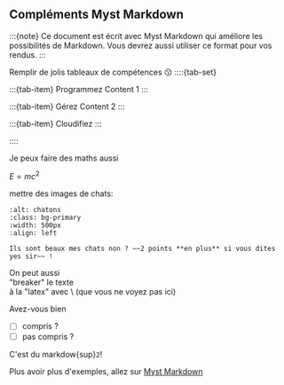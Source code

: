 ## Compléments Myst Markdown

:::{note}
Ce document est écrit avec Myst Markdown qui améliore les possibilités de Markdown. Vous devrez aussi utiliser ce format pour vos rendus.
:::

Remplir de jolis tableaux de compétences :kissing:
::::{tab-set}

:::{tab-item} Programmez
Content 1
:::

:::{tab-item} Gérez
Content 2
:::

:::{tab-item} Cloudifiez
:::

::::


Je peux faire des maths aussi

$E=mc^2$
 
mettre des images de chats:

```{figure}images/chats.jpg
:alt: chatons
:class: bg-primary
:width: 500px
:align: left

Ils sont beaux mes chats non ? ~~2 points **en plus** si vous dites yes sir~~ !
```

On peut aussi \
"breaker" le texte \
à la "latex" 
avec \ (que vous ne voyez pas ici)

Avez-vous bien

- [ ] compris ?
- [ ] pas compris ?
  
C'est du markdow{sup}`2`!

Plus avoir plus d'exemples, allez sur [Myst Markdown](https://myst-parser.readthedocs.io/en/latest/)
